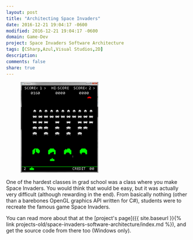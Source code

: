 ```yaml
---
layout: post
title: "Architecting Space Invaders"
date: 2016-12-21 19:04:17 -0600
modified: 2016-12-21 19:04:17 -0600
domain: Game-Dev
project: Space Invaders Software Architecture
tags: [CSharp,Azul,Visual Studios,2D]
description:
comments: false
share: true
---
```


<figure>
    <a href="/_images/project-images/space-invaders-arch/si_gameplay.png" target="_blank">
	   <img src="/_images/project-images/space-invaders-arch/si_gameplay.png" alt="" width="50%" height="50%">
    </a>
</figure>

One of the hardest classes in grad school was a class where you make Space Invaders. You would think that would be easy, but it was actually very difficult (although rewarding in the end). From basically nothing (other than a barebones OpenGL graphics API written for C#), students were to recreate the famous game Space Invaders.

You can read more about that at the [project's page]({{ site.baseurl }}{% link projects-old/space-invaders-software-architecture/index.md %}), and get the source code from there too (Windows only).
